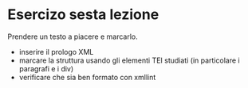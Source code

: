 # Esercizo sesta lezione
Prendere un testo a piacere e marcarlo.

- inserire il prologo XML
- marcare la struttura usando gli elementi TEI studiati (in particolare i paragrafi e i div)
- verificare che sia ben formato con xmllint